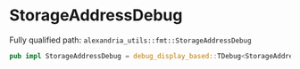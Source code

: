 # StorageAddressDebug

Fully qualified path: `alexandria_utils::fmt::StorageAddressDebug`

```rust
pub impl StorageAddressDebug = debug_display_based::TDebug<StorageAddress>;
```

